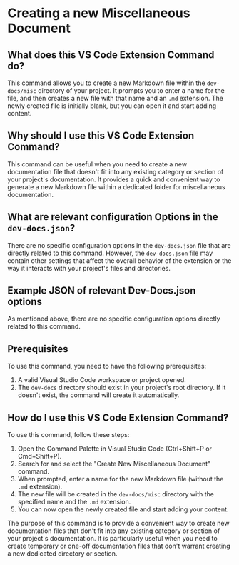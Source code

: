 # Creating a new Miscellaneous Document

## What does this VS Code Extension Command do?

This command allows you to create a new Markdown file within the `dev-docs/misc` directory of your project. It prompts you to enter a name for the file, and then creates a new file with that name and an `.md` extension. The newly created file is initially blank, but you can open it and start adding content.

## Why should I use this VS Code Extension Command?

This command can be useful when you need to create a new documentation file that doesn't fit into any existing category or section of your project's documentation. It provides a quick and convenient way to generate a new Markdown file within a dedicated folder for miscellaneous documentation.

## What are relevant configuration Options in the `dev-docs.json`?

There are no specific configuration options in the `dev-docs.json` file that are directly related to this command. However, the `dev-docs.json` file may contain other settings that affect the overall behavior of the extension or the way it interacts with your project's files and directories.

## Example JSON of relevant Dev-Docs.json options

As mentioned above, there are no specific configuration options directly related to this command.

## Prerequisites

To use this command, you need to have the following prerequisites:

1. A valid Visual Studio Code workspace or project opened.
2. The `dev-docs` directory should exist in your project's root directory. If it doesn't exist, the command will create it automatically.

## How do I use this VS Code Extension Command?

To use this command, follow these steps:

1. Open the Command Palette in Visual Studio Code (Ctrl+Shift+P or Cmd+Shift+P).
2. Search for and select the "Create New Miscellaneous Document" command.
3. When prompted, enter a name for the new Markdown file (without the `.md` extension).
4. The new file will be created in the `dev-docs/misc` directory with the specified name and the `.md` extension.
5. You can now open the newly created file and start adding your content.

The purpose of this command is to provide a convenient way to create new documentation files that don't fit into any existing category or section of your project's documentation. It is particularly useful when you need to create temporary or one-off documentation files that don't warrant creating a new dedicated directory or section.
  
  